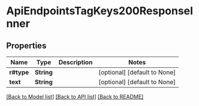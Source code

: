 # ApiEndpointsTagKeys200ResponseInner

## Properties
Name | Type | Description | Notes
------------ | ------------- | ------------- | -------------
**r#type** | **String** |  | [optional] [default to None]
**text** | **String** |  | [optional] [default to None]

[[Back to Model list]](../README.md#documentation-for-models) [[Back to API list]](../README.md#documentation-for-api-endpoints) [[Back to README]](../README.md)


